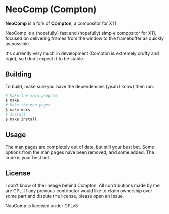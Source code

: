 # NeoComp (Compton)

__NeoComp__ is a fork of __Compton__, a compositor for X11

NeoComp is a (hopefully) fast and (hopefully) simple compositor for X11,
focused on delivering frames from the window to the framebuffer as
quickly as possible.

It's currently very much in development (Compton is extremely crufty and
rigid), so I don't expect it to be stable.

## Building

To build, make sure you have the dependencies (yeah I know) then run:

```bash
# Make the main program
$ make
# Make the man pages
$ make docs
# Install
$ make install
```

## Usage

The man pages are completely out of date, but still your best bet. Some
options from the man pages have been removed, and some added. The code
is your best bet.

## License

I don't know of the lineage behind Compton. All contributions made by me
are GPL. If any previous contributor would like to claim ownership over
some part and dispute the license, please open an issue.

NeoComp is licensed under GPLv3
